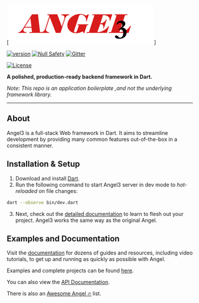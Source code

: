 
[![Angel 3 Framework](./logo3.png)]

<!--- (https://angel-dart.dev) -->
[![version](https://img.shields.io/badge/pub-v4.0.0-brightgreen)](https://pub.dartlang.org/packages/framework)
[![Null Safety](https://img.shields.io/badge/null-safety-brightgreen)](https://dart.dev/null-safety)
[![Gitter](https://img.shields.io/gitter/room/nwjs/nw.js.svg)](https://gitter.im/angel_dart/discussion)

[![License](https://img.shields.io/github/license/dukefirehawk/angel)](https://github.com/dukefirehawk/angel/LICENSE)

<!---
[![The Angel Framework](https://angel-dart.github.io/assets/images/logo.png)](https://angel-dart.dev)

[![Gitter](https://img.shields.io/gitter/room/nwjs/nw.js.svg)](https://gitter.im/angel_dart/discussion)
[![Pub](https://img.shields.io/pub/v/angel_framework.svg)](https://pub.dartlang.org/packages/angel_framework)
[![Build status](https://travis-ci.org/angel-dart/framework.svg?branch=master)](https://travis-ci.org/angel-dart/framework)
![License](https://img.shields.io/github/license/angel-dart/framework.svg)
-->

**A polished, production-ready backend framework in Dart.**

*Note: This repo is an application boilerplate ,and not the underlying framework library.*

-----
## About
Angel3 is a full-stack Web framework in Dart. It aims to
streamline development by providing many common features
out-of-the-box in a consistent manner.

## Installation & Setup

1. Download and install [Dart](https://www.dartlang.org/).
2. Run the following command to start Angel3 server in dev mode to *hot-reloaded* on file changes:

```bash
dart --observe bin/dev.dart
```

3. Next, check out the [detailed documentation](https://docs.angel-dart.dev/v/2.x) to learn to flesh out your project. Angel3 works the same way as the original Angel. 

## Examples and Documentation
Visit the [documentation](https://docs.angel-dart.dev/v/2.x)
for dozens of guides and resources, including video tutorials,
to get up and running as quickly as possible with Angel.

Examples and complete projects can be found
[here](https://github.com/angel-dart/examples-v2).


You can also view the [API Documentation](http://www.dartdocs.org/documentation/angel_framework/latest).

There is also an [Awesome Angel :fire:](https://github.com/angel-dart/awesome-angel) list.

